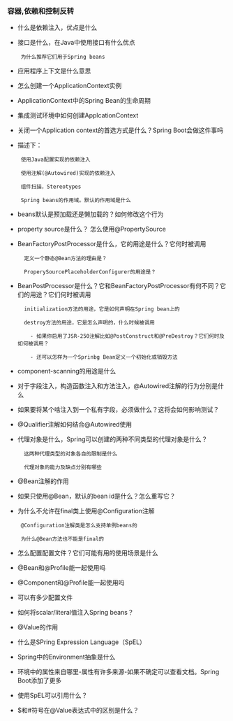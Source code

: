 ### 容器,依赖和控制反转
 - 什么是依赖注入，优点是什么
 
 
 
 
 
 
 
 
 
 - 接口是什么，在Java中使用接口有什么优点
     
        为什么推荐它们用于Spring beans
 - 应用程序上下文是什么意思
 - 怎么创建一个ApplicationContext实例
 - ApplicationContext中的Spring Bean的生命周期
 - 集成测试环境中如何创建ApplcationContext
 - 关闭一个Application context的首选方式是什么？Spring Boot会做这件事吗
 - 描述下：
        
        使用Java配置实现的依赖注入
        
        使用注解(@Autowired)实现的依赖注入
        
        组件扫描，Stereotypes
        
        Spring beans的作用域。默认的作用域是什么
  - beans默认是预加载还是懒加载的？如何修改这个行为
  - property source是什么？ 怎么使用@PropertySource
  - BeanFactoryPostProcessor是什么，它的用途是什么？它何时被调用
      
          定义一个静态@Bean方法的理由是？
          
          ProperySourcePlaceholderConfigurer的用途是？
          
  - BeanPostProcessor是什么？它和BeanFactoryPostProcessor有何不同？它们的用途？它们何时被调用
          
          initialization方法的用途，它是如何声明在Spring bean上的
          
          destroy方法的用途，它是怎么声明的，什么时候被调用
            
            - 如果你启用了JSR-250注解比如@PostConstruct和@PreDestroy？它们何时及如何被调用？
            
            - 还可以怎样为一个Sprinbg Bean定义一个初始化或销毁方法
            
  - component-scanning的用途是什么
       
  - 对于字段注入，构造函数注入和方法注入，@Autowired注解的行为分别是什么
       
  - 如果要将某个啥注入到一个私有字段，必须做什么？这将会如何影响测试？
       
  - @Qualifier注解如何结合@Autowired使用
       
  - 代理对象是什么，Spring可以创建的两种不同类型的代理对象是什么？
          
          这两种代理类型的对象各自的限制是什么
          
          代理对象的能力及缺点分别有哪些
  - @Bean注解的作用
  - 如果只使用@Bean，默认的bean id是什么？怎么重写它？
  - 为什么不允许在final类上使用@Configuration注解
      
         @Configuration注解类是怎么支持单例beans的
         
         为什么@Bean方法也不能是final的
   - 怎么配置配置文件？它们可能有用的使用场景是什么
   - @Bean和@Profile能一起使用吗
   - @Component和@Profile能一起使用吗
   - 可以有多少配置文件
   - 如何将scalar/literal值注入Spring beans？
   - @Value的作用
   - 什么是SPring Expression Language（SpEL）
   - Spring中的Environment抽象是什么
   - 环境中的属性来自哪里-属性有许多来源-如果不确定可以查看文档。Spring Boot添加了更多
   - 使用SpEL可以引用什么？
   - $和#符号在@Value表达式中的区别是什么？
